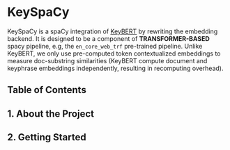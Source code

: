 # __KeySpaCy__
KeySpaCy is a spaCy integration of [KeyBERT](https://github.com/MaartenGr/KeyBERT) by rewriting the embedding backend. It is designed to be a component of __TRANSFORMER-BASED__ spacy pipeline, e.g, the `en_core_web_trf` pre-trained pipeline. Unlike KeyBERT, we only use pre-computed token contextualized embeddings to measure doc-substring similarities (KeyBERT compute document and keyphrase embeddings independently, resulting in recomputing overhead).

## __Table of Contents__


## __1. About the Project__


## __2. Getting Started__
